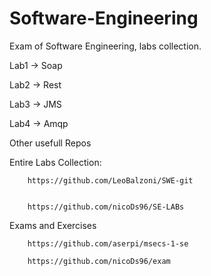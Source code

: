 # Software-Engineering
Exam of Software Engineering, labs collection.

Lab1 -> Soap

Lab2 -> Rest

Lab3 -> JMS

Lab4 -> Amqp


Other usefull Repos

  Entire Labs Collection:
  
  
        https://github.com/LeoBalzoni/SWE-git


        https://github.com/nicoDs96/SE-LABs
        
   Exams and Exercises
    
        https://github.com/aserpi/msecs-1-se

        https://github.com/nicoDs96/exam


